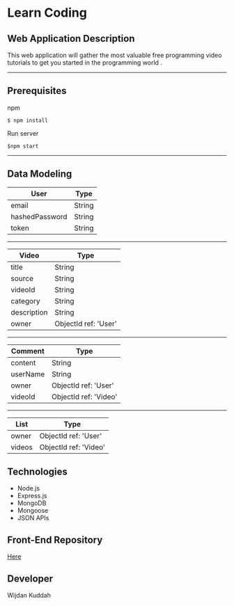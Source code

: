 # Learn Coding



## Web Application Description 
This web application will gather the most valuable free programming video tutorials to get you started in the programming world .


---
## Prerequisites

npm  
```
$ npm install
```

Run server
```
$npm start
```

---
## Data Modeling
| User           | Type   |
| -------------- | ------ |
| email          | String |
| hashedPassword | String |
| token          | String |

---

| Video       | Type                  |
| ----------- | --------------------- |
| title       | String                |
| source      | String                |
| videoId     | String                |
| category    | String                |
| description | String                |
| owner       | ObjectId  ref: 'User' |

---

| Comment  | Type                   |
| -------- | ---------------------- |
| content  | String                 |
| userName | String                 |
| owner    | ObjectId  ref: 'User'  |
| videoId  | ObjectId  ref: 'Video' |


---

| List   | Type                   |
| ------ | ---------------------- |
| owner  | ObjectId  ref: 'User'  |
| videos | ObjectId  ref: 'Video' |











## Technologies
* Node.js
* Express.js
* MongoDB
* Mongoose
* JSON APIs

## Front-End Repository
[Here](https://github.com/wijdan1995/project-4-frontend)

## Developer

Wijdan Kuddah
